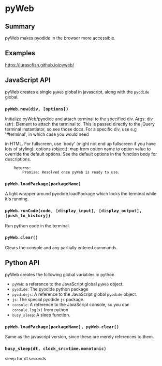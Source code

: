 # pyWeb

## Summary

pyWeb makes pyodide in the browser more accessible.

## Examples

https://jurasofish.github.io/pyweb/

## JavaScript API

pyWeb creates a single `pyWeb` global in javascript, along with the `pyodide` global.

### `pyWeb.new(div, [options])`

Initialize pyWeb/pyodide and attach terminal to the specified div.
        Args:
            div (str): Element to attach the terminal to.
                This is passed directly to the jQuery terminal
                instantiator, so see those docs.
                For a specific div, use e.g '#terminal', in which case you
                would need <div id="terminal"></div> in HTML.
                For fullscreen, use 'body' (might not end up fullscreen 
                if you have lots of styling).
            options (object): map from option name to option value to override
                the default options.
                See the default options in the function body for descriptions.
        
        Returns:
            Promise: Resolved once pyWeb is ready to use.

### `pyWeb.loadPackage(packageName)`

A light wrapper around pyodide.loadPackage which locks the terminal
while it's running.

### `pyWeb.runCode(code, [display_input], [display_output], [push_to_history])`

Run python code in the terminal.

### `pyWeb.clear()`

Clears the console and any partially entered commands.

## Python API

pyWeb creates the following global variables in python

 - `pyWeb`: a reference to the JavaScript global `pyWeb` object.
 - `pyodide`: The pyodide python package
 - `pyodidejs`: A reference to the JavaScript global `pyodide` object.
 - `js`: The special pyodide `js` package.
 - `console`: A reference to the JavaScript console, so you can `console.log(x)` from python
 - `busy_sleep`: A sleep function.

### `pyWeb.loadPackage(packageName), pyWeb.clear()`

Same as the javascript version, since these are merely references to them.

### `busy_sleep(dt, clock_src=time.monotonic)`

sleep for dt seconds